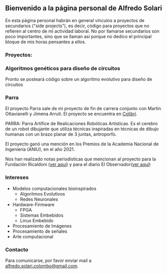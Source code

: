 ## Bienvenido a la página personal de Alfredo Solari


En esta página personal habrán en general vínculos a proyectos de secundarios ("side projects"), es decir, código para proyectos que no refieren al centro de mi actividad laboral. No por llamarse secundarios son poco importantes, sino que se llaman así porque no dedico el principal bloque de mis horas pensantes a ellos.


### Proyectos:

### Algoritmos genéticos para diseño de circuitos

Pronto se posteará código sobre un algoritmo evolutivo para diseño de circuitos

### Parra

El proyecto Parra sale de mi proyecto de fin de carrera conjunto con Martín Ottavianelli y Jimena Arruti. El proyecto se encuentra en [Colibrí](https://www.colibri.udelar.edu.uy/jspui/handle/20.500.12008/25780).

PARRA: Parra Artífice de Realicaciones Robóticas Artísticas. Es el cerebro de un robot dibujante que utiliza técnicas inspiradas en técnicas de dibujo humanas con un brazo planar de 3 juntas, antroporfo. 

El proyecto ganó una mención en los Premios de la Academia Nacional de Ingeniería (ANIU), en el año 2021.

Nos han realizado notas periodisticas que mencionan al proyecto para la Fundación Ricaldoni ([ver aquí](https://www.ricaldoni.org.uy/noticias/674-robot-que-dibuja-parra-ingenieria-uruguay.html)) y para el diario El Observador([ver aquí](https://www.elobservador.com.uy/nota/nuevos-robots-uruguayos-uno-dibuja-y-otro-inspecciona-el-saneamiento-202212613470))


### Intereses

- Modelos computacionales bioinspirados
	- Algoritmos Evolutivos
	- Redes Neuronales
- Hardware-Firmware
	- FPGA
	- Sistemas Embebidos
	- Linux Embebido
- Procesamiento de Imágenes
- Procesamiento de señales
- Arte computacional
	



### Contacto

Para comunicarse, por favor enviar mail a [alfredo.solari.colombo@gmail.com](mailto:alfredo.solari.colombo@gmail.com).
